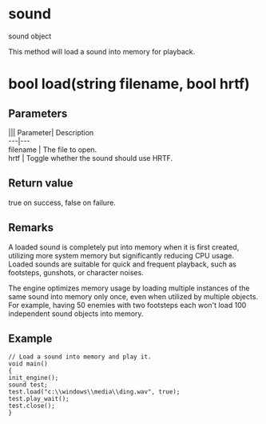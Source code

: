 # sound

sound object

  


This method will load a sound into memory for playback.

# bool load(string filename, bool hrtf)

## Parameters

||| Parameter| Description  
---|---  
filename | The file to open.  
hrtf | Toggle whether the sound should use HRTF.  
  
## Return value

true on success, false on failure.

## Remarks

A loaded sound is completely put into memory when it is first created, utilizing more system memory but significantly reducing CPU usage. Loaded sounds are suitable for quick and frequent playback, such as footsteps, gunshots, or character noises. 

The engine optimizes memory usage by loading multiple instances of the same sound into memory only once, even when utilized by multiple objects. For example, having 50 enemies with two footsteps each won't load 100 independent sound objects into memory. 

## Example


```
// Load a sound into memory and play it.
void main()
{
init_engine();
sound test;
test.load("c:\\windows\\media\\ding.wav", true);
test.play_wait();
test.close();
}

```
